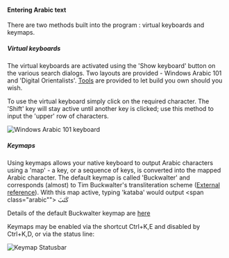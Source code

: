 #### Entering Arabic text


There are two methods built into the program : virtual keyboards and keymaps.

##### Virtual keyboards

The virtual keyboards are activated using the 'Show keyboard' button on the various search dialogs. Two layouts are provided - Windows Arabic 101 and 'Digital Orientalists'. [Tools](../dev-guide/vkeyboard.md) are provided to let build you own should you wish.

To use the virtual keyboard simply click on the required character. The 'Shift' key will stay active until another key is clicked; use this method to input the 'upper' row of characters.

![Windows Arabic 101 keyboard](/images/vkeyboard.png)

##### Keymaps

Using keymaps allows your native keyboard to output Arabic characters using a 'map' - a key, or a sequence of keys, is converted into the mapped Arabic character. The default keymap is called 'Buckwalter' and corresponds (almost) to Tim Buckwalter's transliteration scheme ([External reference](http://www.qamus.org/transliteration.htm)). With this map active, typing 'kataba' would output <span class="arabic""> كَتَبَ</span>

Details of the default Buckwalter keymap are [here](../other/buckwalter.md)

Keymaps may be enabled via the shortcut Ctrl+K,E and disabled by Ctrl+K,D, or via the status line:



![Keymap Statusbar](/images/keymapstatusbar.png)

